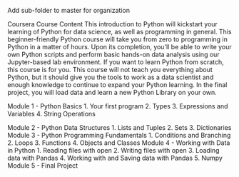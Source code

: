 Add sub-folder to master for organization

Coursera Course Content
This introduction to Python will kickstart your learning of Python for data science, as well as programming in general. This beginner-friendly Python course will take you from zero to programming in Python in a matter of hours.
Upon its completion, you'll be able to write your own Python scripts and perform basic hands-on data analysis using our Jupyter-based lab environment. If you want to learn Python from scratch, this course is for you. This course will not teach you everything about Python, but it should give you the tools to work as a data scientist and enough knowledge to continue to expand your Python learning. In the final project, you will load data and learn a new Python Library on your own.

Module 1 - Python Basics
	1. Your first program
	2. Types
	3. Expressions and Variables
	4. String Operations

Module 2 - Python Data Structures
	1. Lists and Tuples
	2. Sets
	3. Dictionaries
Module 3 - Python Programming Fundamentals
	1. Conditions and Branching
	2. Loops
	3. Functions
	4. Objects and Classes
Module 4 - Working with Data in Python
	1. Reading files with open
	2. Writing files with open
	3. Loading data with Pandas
	4. Working with and Saving data with Pandas
	5. Numpy
Module 5 - Final Project
